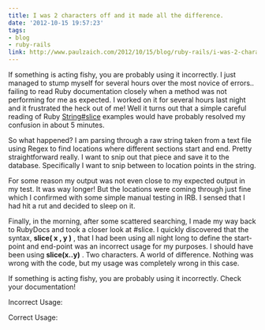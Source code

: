 ```yaml
---
title: I was 2 characters off and it made all the difference.
date: '2012-10-15 19:57:23'
tags:
- blog
- ruby-rails
link: http://www.paulzaich.com/2012/10/15/blog/ruby-rails/i-was-2-characters-off-and-it-made-all-the-difference/
---
```


If something is acting fishy, you are probably using it incorrectly.
I just managed to stump myself for several hours over the most novice of errors.. failing to read Ruby documentation closely when a method was not performing for me as expected. I worked on it for several hours last night and it frustrated the heck out of me! Well it turns out that a simple careful reading of Ruby
[String#slice](http://www.ruby-doc.org/core-1.9.3/String.html#method-i-slice) examples would have probably resolved my confusion in about 5 minutes.

So what happened? I am parsing through a raw string taken from a text file using Regex to find locations where different sections start and end. Pretty straightforward really. I want to snip out that piece and save it to the database. Specifically I want to snip between to location points in the string.

<script src="https://gist.github.com/3896976.js"> </script>

For some reason my output was not even close to my expected output in my test. It was way longer! But the locations were coming through just fine which I confirmed with some simple manual testing in IRB. I sensed that I had hit a rut and decided to sleep on it.

Finally, in the morning, after some scattered searching, I made my way back to RubyDocs and took a closer look at #slice. I quickly discovered that the syntax,
**slice( x , y )**
, that I had been using all night long to define the start-point and end-point was an incorrect usage for my purposes. I should have been using
**slice(x..y)**
. Two characters. A world of difference. Nothing was wrong with the code, but my usage was completely wrong in this case.

If something is acting fishy, you are probably using it incorrectly. Check your documentation!

Incorrect Usage:

<script src="https://gist.github.com/3896985.js"> </script>

Correct Usage:

<script src="https://gist.github.com/3897009.js"> </script>
